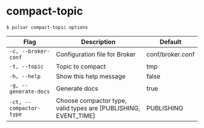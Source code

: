 # compact-topic



```shell
$ pulsar compact-topic options
```

|Flag|Description|Default|
|---|---|---|
| `-c, --broker-conf` | Configuration file for Broker|conf/broker.conf|
| `-t, --topic` | Topic to compact|tmp|
| `-h, --help` | Show this help message|false|
| `-g, --generate-docs` | Generate docs|true|
| `-ct, --compactor-type` | Choose compactor type, valid types are [PUBLISHING, EVENT_TIME]|PUBLISHING|

